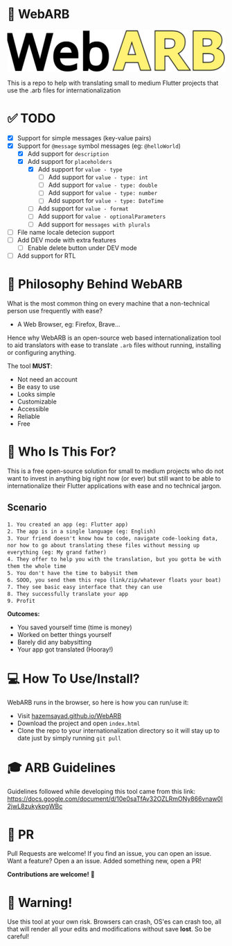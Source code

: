 # 💪 WebARB

![webarb-banner](./assets/icons/webarb-banner.svg)

This is a repo to help with translating small to medium Flutter projects that use the .arb files for internationalization

# ✅ TODO

- [x] Support for simple messages (key-value pairs)
- [x] Support for `@message` symbol messages (eg: `@helloWorld`)
  - [x] Add support for `description`
  - [x] Add support for `placeholders`
    - [x] Add support for `value - type`
      - [ ] Add support for `value - type: int`
      - [ ] Add support for `value - type: double`
      - [ ] Add support for `value - type: number`
      - [ ] Add support for `value - type: DateTime`
    - [ ] Add support for `value - format`
    - [ ] Add support for `value - optionalParameters`
    - [ ] Add support for `messages with plurals`
- [ ] File name locale detecion support
- [ ] Add DEV mode with extra features
  - [ ] Enable delete button under DEV mode
- [ ] Add support for RTL

# 📜 Philosophy Behind WebARB

What is the most common thing on every machine that a non-technical person use frequently with ease?

- A Web Browser, eg: Firefox, Brave...

Hence why WebARB is an open-source web based internationalization tool to aid translators with ease to translate `.arb` files without running, installing or configuring anything.

The tool **MUST**:

- Not need an account
- Be easy to use
- Looks simple
- Customizable
- Accessible
- Reliable
- Free

# 🤔 Who Is This For?

This is a free open-source solution for small to medium projects who do not want to invest in anything big right now (or ever) but still want to be able to internationalize their Flutter applications with ease and no technical jargon.

## Scenario

    1. You created an app (eg: Flutter app)
    2. The app is in a single language (eg: English)
    3. Your friend doesn't know how to code, navigate code-looking data, nor how to go about translating these files without messing up everything (eg: My grand father)
    4. They offer to help you with the translation, but you gotta be with them the whole time
    5. You don't have the time to babysit them
    6. SOOO, you send them this repo (link/zip/whatever floats your boat)
    7. They see basic easy interface that they can use
    8. They successfully translate your app
    9. Profit

**Outcomes:**

- You saved yourself time (time is money)
- Worked on better things yourself
- Barely did any babysitting
- Your app got translated (Hooray!)

# 💻 How To Use/Install?

WebARB runs in the browser, so here is how you can run/use it:

- Visit [hazemsayad.github.io/WebARB](https://hazemsayad.github.io/WebARB/)
- Download the project and open `index.html`
- Clone the repo to your internationalization directory so it will stay up to date just by simply running `git pull`

# 🎓 ARB Guidelines

Guidelines followed while developing this tool came from this link: https://docs.google.com/document/d/10e0saTfAv32OZLRmONy866vnaw0I2jwL8zukykpgWBc

# 🎁 PR

Pull Requests are welcome! If you find an issue, you can open an issue. Want a feature? Open a an issue. Added something new, open a PR!

**Contributions are welcome!** 🥳

# 🛑 Warning!

Use this tool at your own risk. Browsers can crash, OS'es can crash too, all that will render all your edits and modifications without save **lost**. So be careful!
